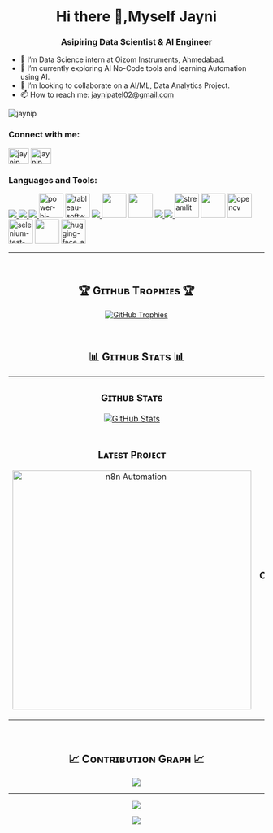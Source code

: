 ### 

<!--
**jaynip/jaynip** is a ✨ _special_ ✨ repository because its `README.md` (this file) appears on your GitHub profile.

Here are some ideas to get you started:
-->



<h1 align="center">Hi there 👋,Myself Jayni</h1>
<h3 align="center">Asipiring Data Scientist & AI Engineer</h3>

- 🔭 I’m Data Science intern at Oizom Instruments, Ahmedabad.
- 🌱 I’m currently exploring AI No-Code tools and learning Automation using AI.
- 👯 I’m looking to collaborate on a AI/ML, Data Analytics Project.
- 📫 How to reach me: jaynipatel02@gmail.com



<p align="left"> <img src="https://komarev.com/ghpvc/?username=jaynip&label=Profile%20views&color=0e75b6&style=flat" alt="jaynip" /> </p>

<h3 align="left">Connect with me:</h3>
<p align="left">
<!-- <a href="https://twitter.com/jaynip" target="blank"><img align="center" src="https://raw.githubusercontent.com/rahuldkjain/github-profile-readme-generator/master/src/images/icons/Social/twitter.svg" alt="jaynip" height="30" width="40" /></a> -->
<a href="https://www.linkedin.com/in/jaynipatel/" target="blank"><img align="center" src="https://raw.githubusercontent.com/rahuldkjain/github-profile-readme-generator/master/src/images/icons/Social/linked-in-alt.svg" alt="jaynip" height="30" width="40" /></a>
<a href="https://www.instagram.com/__maggieeee_?igsh=MTFpYm8yZG43MTE0Mg==" target="blank"><img align="center" src="https://raw.githubusercontent.com/rahuldkjain/github-profile-readme-generator/master/src/images/icons/Social/instagram.svg" alt="jaynip" height="30" width="40" /></a>
</p>

<h3>Languages and Tools:</h3>
<div align="left">
  <p>
<!-- 🛠️ Programming Languages -->
<a href="https://skillicons.dev" target="_blank">
  <img src="https://skillicons.dev/icons?i=python,java,php,html,css,js" />
</a>

<!-- 🌐 Web Development -->
<a href="https://skillicons.dev" target="_blank">
  <img src="https://skillicons.dev/icons?i=react,bootstrap" />
</a>

<!-- 🧠 Machine Learning & AI -->
<a href="https://skillicons.dev" target="_blank">
  <img src="https://skillicons.dev/icons?i=tensorflow,pytorch" />
  
</a>

<!-- 📊 Data Analysis & Visualization -->
<img width="48" height="48" src="https://img.icons8.com/fluency/48/power-bi-2021.png" alt="power-bi-2021"/>
<img width="48" height="48" src="https://img.icons8.com/color/48/tableau-software.png" alt="tableau-software"/>

<!-- 🗄️ Databases -->
<a href="https://skillicons.dev" target="_blank">
  <img src="https://skillicons.dev/icons?i=mysql,mongodb" />
</a>
<img width="48" height="48" src="https://apn-portal.my.salesforce.com/servlet/servlet.ImageServer?id=0158W000009dd27QAA&oid=00DE0000000c48tMAA" />
<img width="48" height="48" src="https://encrypted-tbn0.gstatic.com/images?q=tbn:ANd9GcQMouDce3LQD4GyOoVy2aS_uI-bOOlsus8wys650vHXREt6ysCDrstsBZyUgWnzJNb-IEQ&usqp=CAU" />

<!-- ☁️ Cloud & DevOps -->
<a href="https://skillicons.dev" target="_blank">
  <img src="https://skillicons.dev/icons?i=aws,gcp,linux" />
</a>

<!-- 🧰 Tools & Platforms -->
<a href="https://skillicons.dev" target="_blank">
  <img src="https://skillicons.dev/icons?i=git,github,vscode" />
</a>
<img width="48" height="48" src="https://img.icons8.com/color/48/streamlit.png" alt="streamlit"/>
<img width="48" height="48" src="https://assets.streamlinehq.com/image/private/w_300,h_300,ar_1/f_auto/v1/icons/logos/langchain-ipuhh4qo1jz5ssl4x0g2a.png/langchain-dp1uxj2zn3752pntqnpfu2.png?_a=DAJFJtWIZAAC" />
<img width="48" height="48" src="https://img.icons8.com/fluency/48/opencv.png" alt="opencv"/>
<img width="48" height="48" src="https://img.icons8.com/ios-filled/50/selenium-test-automation.png" alt="selenium-test-automation"/>
<img width="48" height="48" src="https://registry.npmmirror.com/@lobehub/icons-static-png/latest/files/dark/n8n-color.png" />
<img width="48" height="48" src="https://img.icons8.com/fluency/48/hugging-face_app.png" alt="hugging-face_app"/>


  </p>
</div>














---
<br />
     



<!--Trophies Section-->   
<h2 align="center">🏆 Gɪᴛʜᴜʙ Tʀᴏᴘʜɪᴇs 🏆</h2>
<p align="center">
  <a href="https://github.com/jaynip/github-profile-trophy">
    <img src="https://github-profile-trophy.vercel.app/?username=jaynip&row=2&column=6&margin-w=20&margin-h=20" alt="GitHub Trophies">
  </a>
</p>
<br />

<!--Github stats Table--> 
<h2 align="center">📊 Gɪᴛʜᴜʙ Sᴛᴀᴛs 📊</h2>

<table width="100%">
  <tr>
    <td width="50%">
      <h3 align="center"><strong>Gɪᴛʜᴜʙ Sᴛᴀᴛs</strong></h3>
      <p align="center">
        <a href="https://github.com/jaynip">
          <img align="center" src="https://github-readme-stats.vercel.app/api?username=jaynip&count_private=true&show_icons=true&theme=nightowl" alt="GitHub Stats" />
        </a>
      </p>
    </td>
    <td width="50%">
      <h3 align="center"><strong>Sᴛʀᴇᴀᴋ Sᴛᴀᴛs</strong></h3>
      <p align="center">
        <a href="https://github.com/jaynip">
          <img align="center" src="https://streak-stats.demolab.com?user=jaynip&theme=nightowl" alt="Streak Stats" />
        </a>
      </p>
    </td>
  </tr>
  <tr>
    <td width="50%">
      <h3 align="center"><strong>Lᴀᴛᴇsᴛ Pʀᴏᴊᴇᴄᴛ</strong></h3>
      <p align="center">
        <a href="https://github.com/jaynip/n8n">
          <img align="center" width="470" src="https://github-readme-stats.vercel.app/api/pin/?username=jaynip&repo=SignLanguageDetection&theme=nightowl&show_owner=true" alt="n8n Automation" />
        </a>
      </p>
    </td>
    <td width="50%">
      <h3 align="center"><strong>Tᴏᴘ Cᴏɴᴛʀɪʙᴜᴛɪᴏɴs</strong></h3>
      <p align="center">
        <a href="https://github.com/jaynip">
          <img align="center" src="https://github-contributor-stats.vercel.app/api?username=jaynip&limit=3&theme=nightowl&show_owner=true&combine_all_yearly_contributions=true" alt="Top Repo" />
        </a>
      </p>
    </td>
  </tr>
</table>
<br />

<!--Contribution Graph-->
<h2 align="center">📈 Cᴏɴᴛʀɪʙᴜᴛɪᴏɴ Gʀᴀᴘʜ 📈</h2>
<div align="center">
    <img src="https://github-readme-activity-graph.vercel.app/graph?username=jaynip&bg_color=011627&color=79d3c3&line=c792ea&point=ffeb95&area=true&hide_border=false" border-radius="15">
</div>

---

<!--Dynamic Quote card updated everyday at 12 PM--> 















































<!--STARTS_HERE_QUOTE_CARD-->
<p align="center">
    <img src="https://readme-daily-quotes.vercel.app/api?author=Fei-Fei%20Li&quote=AI%20is%20not%20just%20a%20tool.%20It%E2%80%99s%20a%20partner%20in%20discovery.&theme=dark&bg_color=0d1117&author_color=00e5ff">
</p>
<!--ENDS_HERE_QUOTE_CARD-->




















































<!--Footer--> 
<p align="center">
  <img src="https://capsule-render.vercel.app/api?type=waving&color=gradient&height=65&section=footer"/>
</p>
